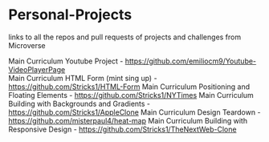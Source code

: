 # Personal-Projects
 links to all the repos and pull requests of projects and challenges from Microverse

Main Curriculum Youtube Project - https://github.com/emiliocm9/Youtube-VideoPlayerPage <br>
Main Curriculum HTML Form (mint sing up) - https://github.com/Stricks1/HTML-Form
Main Curriculum Positioning and Floating Elements - https://github.com/Stricks1/NYTimes
Main Curriculum Building with Backgrounds and Gradients - https://github.com/Stricks1/AppleClone
Main Curriculum Design Teardown - https://github.com/misterpaul4/heat-map
Main Curriculum Building with Responsive Design - https://github.com/Stricks1/TheNextWeb-Clone
